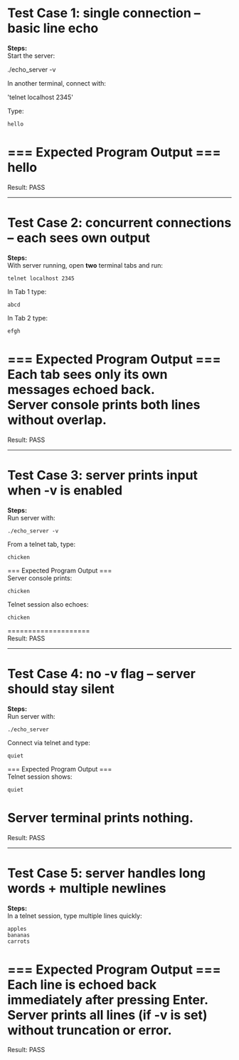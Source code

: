 # Test Case 1: single connection – basic line echo  
**Steps:**  
Start the server:  

./echo_server -v  

In another terminal, connect with:  

'telnet localhost 2345'  

Type:  
```
hello
```

=== Expected Program Output ===  
hello  
====================  
Result: PASS  

---

# Test Case 2: concurrent connections – each sees own output  
**Steps:**  
With server running, open **two** terminal tabs and run:  
```
telnet localhost 2345  
```  
In Tab 1 type:  
```
abcd
```

In Tab 2 type:  
```
efgh
```

=== Expected Program Output ===  
Each tab sees **only its own messages** echoed back.  
Server console prints both lines without overlap.  
====================  
Result: PASS  

---

# Test Case 3: server prints input when -v is enabled  
**Steps:**  
Run server with:  
```
./echo_server -v  
```  
From a telnet tab, type:  
```
chicken
```

=== Expected Program Output ===  
Server console prints:  
```
chicken
```  
Telnet session also echoes:  
```
chicken
```  
====================  
Result: PASS  

---

# Test Case 4: no -v flag – server should stay silent  
**Steps:**  
Run server with:  
```
./echo_server  
```  
Connect via telnet and type:  
```
quiet
```

=== Expected Program Output ===  
Telnet session shows:  
```
quiet
```  
Server terminal prints **nothing**.  
====================  
Result: PASS  

---

# Test Case 5: server handles long words + multiple newlines  
**Steps:**  
In a telnet session, type multiple lines quickly:  
```
apples
bananas
carrots
```

=== Expected Program Output ===  
Each line is echoed back immediately after pressing Enter.  
Server prints all lines (if -v is set) without truncation or error.  
====================  
Result: PASS  

